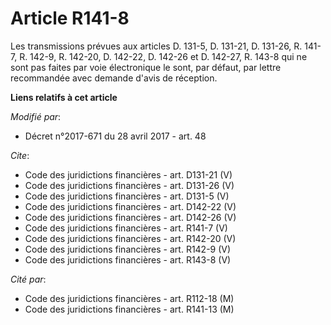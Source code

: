 # Article R141-8

Les transmissions prévues aux articles D. 131-5, D. 131-21, D. 131-26, R. 141-7, R. 142-9, R. 142-20, D. 142-22, D. 142-26 et
D. 142-27, R. 143-8 qui ne sont pas faites par voie électronique le sont, par défaut, par lettre recommandée avec demande
d'avis de réception.

**Liens relatifs à cet article**

_Modifié par_:

  - Décret n°2017-671 du 28 avril 2017 - art. 48

_Cite_:

  - Code des juridictions financières - art. D131-21 (V)
  - Code des juridictions financières - art. D131-26 (V)
  - Code des juridictions financières - art. D131-5 (V)
  - Code des juridictions financières - art. D142-22 (V)
  - Code des juridictions financières - art. D142-26 (V)
  - Code des juridictions financières - art. R141-7 (V)
  - Code des juridictions financières - art. R142-20 (V)
  - Code des juridictions financières - art. R142-9 (V)
  - Code des juridictions financières - art. R143-8 (V)

_Cité par_:

  - Code des juridictions financières - art. R112-18 (M)
  - Code des juridictions financières - art. R141-13 (M)
